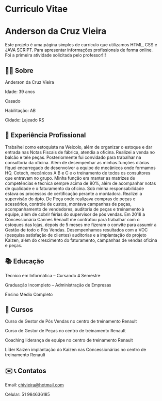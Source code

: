 # Curriculo Vitae

# Anderson da Cruz Vieira

Este projeto é uma página simples de currículo que utilizamos HTML, CSS e JAVA SCRIPT. Para apresentar informações profissionais de forma online. Foi a primeira atividade solicitada pelo professor!!!

## 👨‍💻 Sobre

 Anderson da Cruz Vieira
 
 Idade: 39 anos
 
 Casado
 
 Habilitação: AB
 
 Cidade: Lajeado RS
 
 
## 🚀 Experiência Profissional

 Trabalhei como estoquista na Weicolo, além de organizar o estoque e dar entrada nas Notas Fiscais de fábrica, atendia a oficina. Realizei a venda no balcão e tele peças. Posteriormente fui convidado para trabalhar na consultoria da oficina. Além de desempenhar as minhas funções diárias fiquei encarregado de desenvolver a equipe de mecânicos onde formamos HQ, Cotech, mecânicos A B e C e o treinamento de todos os consultores que entravam no grupo. Minha função era manter as matrizes de competências e técnica sempre acima de 80%, além de acompanhar notas de qualidade e o faturamento da oficina. Sob minha responsabilidade estava os processos de certificação perante a montadora. Realizei a supervisão do dpto. De Peça onde realizava compras de peças e acessórios, controle de custos, montava campanhas de peças, acompanhamento de vendedores, auditoria de peças e treinamento à equipe, além de cobrir férias do supervisor de pós vendas. Em 2018 a Concessionária Cannes Renault me contratou para trabalhar com o estoques das lojas, depois de 5 meses me fizeram o convite para assumir a Gestão de todo o Pós Vendas. Desempenhamos resultados com a VOC (pesquisa satisfação de clientes) auditorias e a implantação do projeto Kaizen, além do crescimento do faturamento, campanhas de vendas oficina e peças.


## 📚 Educação
 
 Técnico em Informática – Cursando 4 Semestre
 
 Graduação Incompleto – Administração de Empresas
 
 Ensino Médio Completo
 

## 🧠 Cursos

 Curso de Gestor de Pós Vendas no centro de treinamento Renault
 
 Curso de Gestor de Peças no centro de treinamento Renault
 
 Coaching liderança de equipe no centro de treinamento Renault
 
 Líder Kaizen implantação do Kaizen nas Concessionárias no centro de treinamento Renault
 
 
## ✉️ 📞 Contatos
 
 Email: chivieira@hotmail.com

 Celular: 51 984636185
